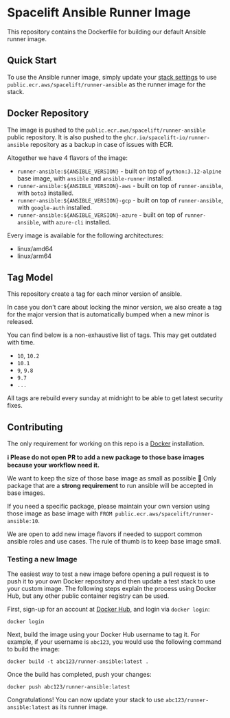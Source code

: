 # Spacelift Ansible Runner Image

This repository contains the Dockerfile for building our default Ansible runner image.

## Quick Start

To use the Ansible runner image, simply update your [stack settings](https://docs.spacelift.io/concepts/stack/stack-settings#runner-image)
to use `public.ecr.aws/spacelift/runner-ansible` as the runner image for the stack.

## Docker Repository

The image is pushed to the `public.ecr.aws/spacelift/runner-ansible` public repository. It is also pushed to the
`ghcr.io/spacelift-io/runner-ansible` repository as a backup in case of issues with ECR.

Altogether we have 4 flavors of the image:

- `runner-ansible:${ANSIBLE_VERSION}` - built on top of `python:3.12-alpine` base image, with `ansible` and `ansible-runner` installed.
- `runner-ansible:${ANSIBLE_VERSION}-aws` - built on top of `runner-ansible`, with `boto3` installed.
- `runner-ansible:${ANSIBLE_VERSION}-gcp` - built on top of `runner-ansible`, with `google-auth` installed.
- `runner-ansible:${ANSIBLE_VERSION}-azure` - built on top of `runner-ansible`, with `azure-cli` installed.

Every image is available for the following architectures:

- linux/amd64
- linux/arm64

## Tag Model

This repository create a tag for each minor version of ansible.

In case you don't care about locking the minor version, we also create a tag for the major version that is automatically
bumped when a new minor is released.

You can find below is a non-exhaustive list of tags. This may get outdated with time.

- `10`, `10.2` 
- `10.1`
- `9`, `9.8`
- `9.7`
- `...`

All tags are rebuild every sunday at midnight to be able to get latest security fixes.

## Contributing

The only requirement for working on this repo is a [Docker](https://www.docker.com/) installation.

**ℹ️ Please do not open PR to add a new package to those base images because your workflow need it.**

We want to keep the size of those base image as small as possible 🙏 Only package that are a **strong requirement** to run ansible will be accepted in base images. 

If you need a specific package, please maintain your own version using those image as base image with `FROM public.ecr.aws/spacelift/runner-ansible:10`.

We are open to add new image flavors if needed to support common ansible roles and use cases. The rule of thumb is to keep base image small.

### Testing a new Image

The easiest way to test a new image before opening a pull request is to push it to your own
Docker repository and then update a test stack to use your custom image. The following steps
explain the process using Docker Hub, but any other public container registry can be used.

First, sign-up for an account at [Docker Hub](https://hub.docker.com/), and login via `docker login`:

```shell
docker login
```

Next, build the image using your Docker Hub username to tag it. For example, if your username
is `abc123`, you would use the following command to build the image:

```shell
docker build -t abc123/runner-ansible:latest .
```

Once the build has completed, push your changes:

```shell
docker push abc123/runner-ansible:latest
```

Congratulations! You can now update your stack to use `abc123/runner-ansible:latest` as its
runner image.
